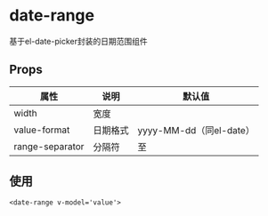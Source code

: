 # date-range
基于el-date-picker封装的日期范围组件

## Props
属性|说明|默认值
---|---|---
width|宽度|
value-format|日期格式| yyyy-MM-dd（同el-date）
range-separator | 分隔符 | 至

## 使用
`<date-range v-model='value'>`